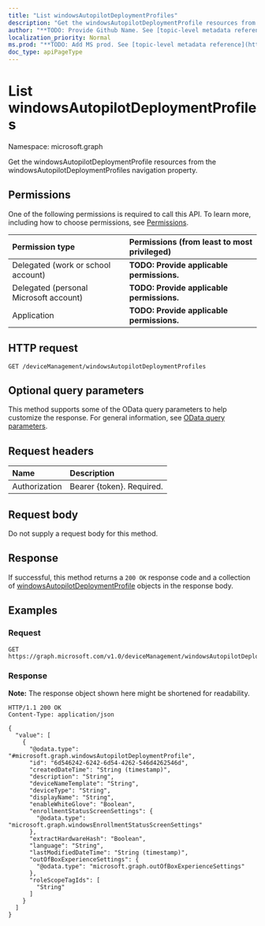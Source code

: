 ```yaml
---
title: "List windowsAutopilotDeploymentProfiles"
description: "Get the windowsAutopilotDeploymentProfile resources from the windowsAutopilotDeploymentProfiles navigation property."
author: "**TODO: Provide Github Name. See [topic-level metadata reference](https://msgo.azurewebsites.net/add/document/guidelines/metadata.html#topic-level-metadata)**"
localization_priority: Normal
ms.prod: "**TODO: Add MS prod. See [topic-level metadata reference](https://msgo.azurewebsites.net/add/document/guidelines/metadata.html#topic-level-metadata)**"
doc_type: apiPageType
---
```


# List windowsAutopilotDeploymentProfiles
Namespace: microsoft.graph



Get the windowsAutopilotDeploymentProfile resources from the windowsAutopilotDeploymentProfiles navigation property.

## Permissions
One of the following permissions is required to call this API. To learn more, including how to choose permissions, see [Permissions](/graph/permissions-reference).

|Permission type|Permissions (from least to most privileged)|
|:---|:---|
|Delegated (work or school account)|**TODO: Provide applicable permissions.**|
|Delegated (personal Microsoft account)|**TODO: Provide applicable permissions.**|
|Application|**TODO: Provide applicable permissions.**|

## HTTP request

<!-- {
  "blockType": "ignored"
}
-->
``` http
GET /deviceManagement/windowsAutopilotDeploymentProfiles
```

## Optional query parameters
This method supports some of the OData query parameters to help customize the response. For general information, see [OData query parameters](/graph/query-parameters).

## Request headers
|Name|Description|
|:---|:---|
|Authorization|Bearer {token}. Required.|

## Request body
Do not supply a request body for this method.

## Response

If successful, this method returns a `200 OK` response code and a collection of [windowsAutopilotDeploymentProfile](../resources/windowsautopilotdeploymentprofile.md) objects in the response body.

## Examples

### Request
<!-- {
  "blockType": "request",
  "name": "list_windowsautopilotdeploymentprofile"
}
-->
``` http
GET https://graph.microsoft.com/v1.0/deviceManagement/windowsAutopilotDeploymentProfiles
```


### Response
**Note:** The response object shown here might be shortened for readability.
<!-- {
  "blockType": "response",
  "truncated": true,
  "@odata.type": "Collection(microsoft.graph.windowsAutopilotDeploymentProfile)"
}
-->
``` http
HTTP/1.1 200 OK
Content-Type: application/json

{
  "value": [
    {
      "@odata.type": "#microsoft.graph.windowsAutopilotDeploymentProfile",
      "id": "6d546242-6242-6d54-4262-546d4262546d",
      "createdDateTime": "String (timestamp)",
      "description": "String",
      "deviceNameTemplate": "String",
      "deviceType": "String",
      "displayName": "String",
      "enableWhiteGlove": "Boolean",
      "enrollmentStatusScreenSettings": {
        "@odata.type": "microsoft.graph.windowsEnrollmentStatusScreenSettings"
      },
      "extractHardwareHash": "Boolean",
      "language": "String",
      "lastModifiedDateTime": "String (timestamp)",
      "outOfBoxExperienceSettings": {
        "@odata.type": "microsoft.graph.outOfBoxExperienceSettings"
      },
      "roleScopeTagIds": [
        "String"
      ]
    }
  ]
}
```

